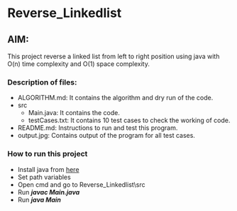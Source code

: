 # Reverse_Linkedlist

## AIM:
This project reverse a linked list from left to right position using java with O(n) time complexity and O(1) space complexity.

### Description of files:
+ ALGORITHM.md: It contains the algorithm and dry run of the code.
+ src
	+ Main.java: It contains the code.
	+ testCases.txt: It contains 10 test cases to check the working of code.
+ README.md: Instructions to run and test this program.
+ output.jpg: Contains output of the program for all test cases.

### How to run this project
- Install java from [here](https://www.oracle.com/in/java/technologies/javase-jdk15-downloads.html)
- Set path variables
- Open cmd and go to Reverse_Linkedlist\src
- Run ***javac Main.java***
- Run ***java Main***

